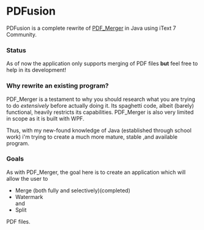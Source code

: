 # PDFusion
PDFusion is a complete rewrite of [PDF_Merger](https://www.github.com/TsimpDim/Pdf_Merger) in Java using iText 7 Community.

### Status
As of now the application only supports merging of PDF files **but** feel free to help in its development!

### Why rewrite an existing program?
PDF_Merger is a testament to why you should research what you are trying to do *extensively* before actually doing it. Its spaghetti code, albeit (barely) functional, heavily restricts its capabilities. PDF_Merger is also very limited in scope as it is built with WPF.

Thus, with my new-found knowledge of Java (established through school work) i'm trying to create a much more mature, stable ,and available program.

### Goals
As with PDF_Merger, the goal here is to create an application which will allow the user to  
 * Merge (both fully and selectively)(completed)  
 * Watermark  
and  
 * Split  
 
PDF files.
